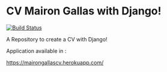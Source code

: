 # CV Mairon Gallas with Django!
[![Build Status](https://travis-ci.com/MaironGallas/django_cv.svg?branch=main)](https://travis-ci.com/MaironGallas/django_cv)

A Repository to create a CV with Django!

Application available in :

https://mairongallascv.herokuapp.com/